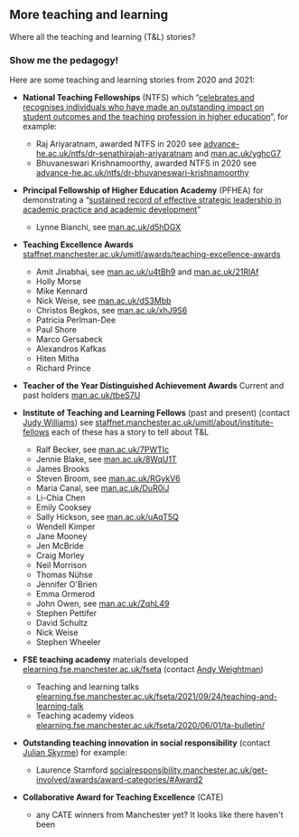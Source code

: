 ## More teaching and learning

Where all the teaching and learning (T&L) stories?

<!--
for Matthew Moth, appointed as Director of Communications May 2021
https://www.staffnet.manchester.ac.uk/news/display/?id=26307
-->

### Show me the pedagogy!

Here are some teaching and learning stories from 2020 and 2021:


* **National Teaching Fellowships** (NTFS) which “[celebrates and recognises individuals who have made an outstanding impact on student outcomes and the teaching profession in higher education](https://www.advance-he.ac.uk/awards/teaching-excellence-awards/national-teaching-fellowship)”, for example:
   + Raj Ariyaratnam, awarded NTFS in 2020 see [advance-he.ac.uk/ntfs/dr-senathirajah-ariyaratnam](https://www.advance-he.ac.uk/ntfs/dr-senathirajah-ariyaratnam) and [man.ac.uk/yghcG7](http://man.ac.uk/yghcG7)
   + Bhuvaneswari Krishnamoorthy, awarded NTFS in 2020 see [advance-he.ac.uk/ntfs/dr-bhuvaneswari-krishnamoorthy](https://www.advance-he.ac.uk/ntfs/dr-bhuvaneswari-krishnamoorthy)

* **Principal Fellowship of Higher Education Academy** (PFHEA) for demonstrating a “[sustained record of effective strategic leadership in academic practice and academic development](https://www.advance-he.ac.uk/fellowship/principal-fellowship)”
    + Lynne Bianchi, see [man.ac.uk/d5hDGX](http://man.ac.uk/d5hDGX)
* **Teaching Excellence Awards** [staffnet.manchester.ac.uk/umitl/awards/teaching-excellence-awards](https://www.staffnet.manchester.ac.uk/umitl/awards/teaching-excellence-awards/)
    + Amit Jinabhai, see [man.ac.uk/u4tBh9](http://man.ac.uk/u4tBh9) and [man.ac.uk/21RlAf](http://man.ac.uk/21RlAf)
    + Holly Morse
    + Mike Kennard
    + Nick Weise, see [man.ac.uk/dS3Mbb](http://man.ac.uk/dS3Mbb)
    + Christos Begkos, see [man.ac.uk/xhJ9S6](http://man.ac.uk/xhJ9S6)
    + Patricia Perlman-Dee
    + Paul Shore
    + Marco Gersabeck
    + Alexandros Kafkas
    + Hiten Mitha
    + Richard Prince
* **Teacher of the Year Distinguished Achievement Awards** Current and past holders [man.ac.uk/tbeS7U](http://man.ac.uk/tbeS7U)
*  **Institute of Teaching and Learning Fellows** (past and present) (contact [Judy Williams](https://www.research.manchester.ac.uk/portal/judy.williams.html)) see  [staffnet.manchester.ac.uk/umitl/about/institute-fellows](https://www.staffnet.manchester.ac.uk/umitl/about/institute-fellows/) each of these has a story to tell about T&L
    + Ralf Becker, see [man.ac.uk/7PWTIc](http://man.ac.uk/7PWTIc)
    + Jennie Blake, see [man.ac.uk/8WqU1T](http://man.ac.uk/8WqU1T)
    + James Brooks
    + Steven Broom, see [man.ac.uk/RGykV6](http://man.ac.uk/RGykV6)
    + Maria Canal, see [man.ac.uk/DuR0iJ](http://man.ac.uk/DuR0iJ)
    + Li-Chia Chen
    + Emily Cooksey
    + Sally Hickson, see [man.ac.uk/uAqT5Q](http://man.ac.uk/uAqT5Q)
    + Wendell Kimper
    + Jane Mooney
    + Jen McBride
    + Craig Morley
    + Neil Morrison
    + Thomas Nühse
    + Jennifer O'Brien
    + Emma Ormerod
    + John Owen, see [man.ac.uk/ZqhL49](http://man.ac.uk/ZqhL49)
    + Stephen Pettifer
    + David Schultz
    + Nick Weise
    + Stephen Wheeler
*  **FSE teaching academy** materials developed [elearning.fse.manchester.ac.uk/fseta](https://www.elearning.fse.manchester.ac.uk/fseta/) (contact [Andy Weightman](https://www.research.manchester.ac.uk/portal/andrew.weightman.html))
    + Teaching and learning talks [elearning.fse.manchester.ac.uk/fseta/2021/09/24/teaching-and-learning-talk](https://www.elearning.fse.manchester.ac.uk/fseta/2021/09/24/teaching-and-learning-talk/)
    + Teaching academy videos [elearning.fse.manchester.ac.uk/fseta/2020/06/01/ta-bulletin/](https://www.elearning.fse.manchester.ac.uk/fseta/2020/06/01/ta-bulletin/)
*  **Outstanding teaching innovation in social responsibility** (contact [Julian Skyrme](https://www.julianskyrme.com/contact)) for example:
    + Laurence Stamford [socialresponsibility.manchester.ac.uk/get-involved/awards/award-categories/#Award2](http://www.socialresponsibility.manchester.ac.uk/get-involved/awards/award-categories/#Award2)

* **Collaborative Award for Teaching Excellence** (CATE)
    +  any CATE winners from Manchester yet? It looks like there haven't been

<!--
### Jekyll Themes

Your Pages site will use the layout and styles from the Jekyll theme you have selected in your [repository settings](https://github.com/dullhunk/teaching-and-learning/settings/pages). The name of this theme is saved in the Jekyll `_config.yml` configuration file.

### Support or Contact

Having trouble with Pages? Check out our [documentation](https://docs.github.com/categories/github-pages-basics/) or [contact support](https://support.github.com/contact) and we’ll help you sort it out.-->

